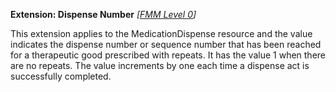 **Extension: Dispense Number** *[[FMM Level 0](guidance.html)]*

This extension applies to the MedicationDispense resource and the value indicates the dispense number or sequence number that has been reached for a therapeutic good prescribed with repeats. It has the value 1 when there are no repeats. The value increments by one each time a dispense act is successfully completed. 
